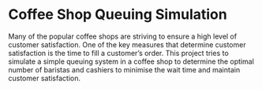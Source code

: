 # Coffee Shop Queuing Simulation

Many of the popular coffee shops are striving to ensure a high level of customer satisfaction. One of the key measures that determine customer satisfaction is the time to fill a customer’s order. This project tries to simulate a simple queuing system in a coffee shop to determine the optimal number of baristas and cashiers to minimise the wait time and maintain customer satisfaction.
